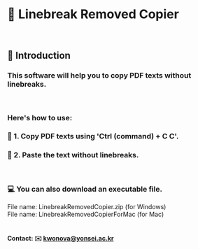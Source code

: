 
# 🎸 Linebreak Removed Copier
<br>

##  📝 Introduction

###  This software will help you to copy PDF texts without linebreaks. 
<br>

### Here's how to use:
### 🌠 1. Copy PDF texts using 'Ctrl (command) + C C'.

### 🌠 2. Paste the text without linebreaks.
<br>


### 💻 You can also download an executable file.
File name: LinebreakRemovedCopier.zip (for Windows)
<br>
File name: LinebreakRemovedCopierForMac (for Mac)
<br>
<br>
#### Contact: ✉️ kwonova@yonsei.ac.kr
